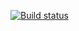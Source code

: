 [![Build status](https://ci.appveyor.com/api/projects/status/hc2kah5xsbkxlsew?svg=true)](https://ci.appveyor.com/project/galinade83645/echooo)
